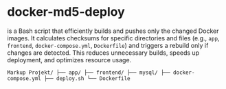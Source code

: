 # docker-md5-deploy
is a Bash script that efficiently builds and pushes only the changed Docker images. It calculates checksums for specific directories and files (e.g., ``app``, ``frontend``, ``docker-compose.yml``, ``Dockerfile``) and triggers a rebuild only if changes are detected. This reduces unnecessary builds, speeds up deployment, and optimizes resource usage.

``Markup
Projekt/
├── app/
├── frontend/
├── mysql/
├── docker-compose.yml
├── deploy.sh
└── Dockerfile
``
